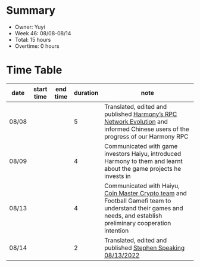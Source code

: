 # Summary
* Owner: Yuyi
* Week 46: 08/08-08/14
* Total: 15 hours
* Overtime: 0 hours

# Time Table
| date  | start time  | end time | duration  |  note |
|---|---|---|---|---|
| 08/08 |   |   | 5 | Translated, edited and published [Harmony’s RPC Network Evolution](https://mp.weixin.qq.com/s/rRKeR2cgSQmKH3_9noHBzQ) and informed Chinese users of the progress of our Harmony RPC |
| 08/09 |   |   | 4 | Communicated with game investors Haiyu, introduced Harmony to them and learnt about the game projects he invests in |
| 08/13 |   |   | 4 | Communicated with Haiyu, [Coin Master Crypto team](https://drive.google.com/file/d/1EDvODHrPxNu54K_TFcpqkPJs4bAho6Hr/view?usp=sharing) and Football Gamefi team to understand their games and needs, and establish preliminary cooperation intention |
| 08/14 |   |   | 2 | Translated, edited and published [Stephen Speaking 08/13/2022](https://mp.weixin.qq.com/s/HcVodQkhXLlzxPt-w4gqcQ) |
